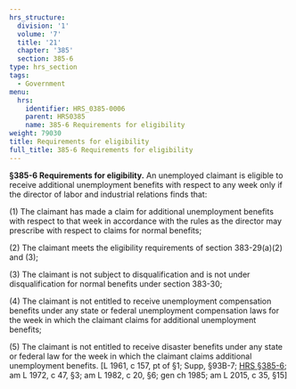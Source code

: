 ```yaml
---
hrs_structure:
  division: '1'
  volume: '7'
  title: '21'
  chapter: '385'
  section: 385-6
type: hrs_section
tags:
  - Government
menu:
  hrs:
    identifier: HRS_0385-0006
    parent: HRS0385
    name: 385-6 Requirements for eligibility
weight: 79030
title: Requirements for eligibility
full_title: 385-6 Requirements for eligibility
---
```

**§385-6 Requirements for eligibility.** An unemployed claimant is eligible to receive additional unemployment benefits with respect to any week only if the director of labor and industrial relations finds that:

(1) The claimant has made a claim for additional unemployment benefits with respect to that week in accordance with the rules as the director may prescribe with respect to claims for normal benefits;

(2) The claimant meets the eligibility requirements of section 383-29(a)(2) and (3);

(3) The claimant is not subject to disqualification and is not under disqualification for normal benefits under section 383-30;

(4) The claimant is not entitled to receive unemployment compensation benefits under any state or federal unemployment compensation laws for the week in which the claimant claims for additional unemployment benefits;

(5) The claimant is not entitled to receive disaster benefits under any state or federal law for the week in which the claimant claims additional unemployment benefits. [L 1961, c 157, pt of §1; Supp, §93B-7; [HRS §385-6](/title-21/chapter-385/section-385-6/); am L 1972, c 47, §3; am L 1982, c 20, §6; gen ch 1985; am L 2015, c 35, §15]
